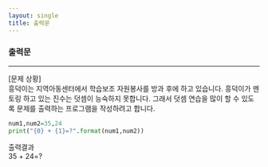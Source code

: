 ```yaml
---
layout: single
title: 출력문
---
```


### 출력문
---
[문제 상황]  
흥덕이는 지역아동센터에서 학습보조 자원봉사를 방과 후에 하고 있습니다. 흥덕이가 멘토링
하고 있는 진수는 덧셈이 능숙하지 못합니다. 그래서 덧셈 연습을 많이 할 수 있도록 문제를
출력하는 프로그램을 작성하려고 합니다.
~~~python
num1,num2=35,24
print("{0} + {1}=?".format(num1,num2))
~~~
출력결과  
35 + 24=?
